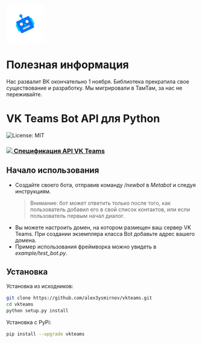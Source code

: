 <img src="logo_bot.png" width="100" height="100">

# Полезная информация
Нас развалит ВК окончательно 1 ноября. Библиотека прекратила свое существование и разработку. Мы мигрировали в ТамТам, за нас не переживайте.

# VK Teams Bot API для Python
![License: MIT](https://img.shields.io/badge/License-MIT-blue.svg)

### [<img src="logo_msg.png" width="16"> Спецификация API VK Teams](https://teams.vk.com/botapi/)

## Начало использования
* Создайте своего бота, отправив команду _/newbot_ в _Metabot_ и следуя инструкциям.
    >Внимание: бот может ответить только после того, как пользователь добавил его в свой список контактов, или если пользователь первым начал диалог.
* Вы можете настроить домен, на котором размещен ваш сервер VK Teams. При создании экземпляра класса Bot добавьте адрес вашего домена.
* Пример использования фреймворка можно увидеть в _example/test_bot.py_.

## Установка
Установка из исходников:
```bash
git clone https://github.com/alex3ysmirnov/vkteams.git
cd vkteams
python setup.py install
```
Установка с PyPi:
```bash
pip install --upgrade vkteams
```
